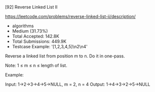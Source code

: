 [92] Reverse Linked List II  

https://leetcode.com/problems/reverse-linked-list-ii/description/

* algorithms
* Medium (31.73%)
* Total Accepted:    142.8K
* Total Submissions: 449.9K
* Testcase Example:  '[1,2,3,4,5]\n2\n4'

Reverse a linked list from position m to n. Do it in one-pass.

Note: 1 ≤ m ≤ n ≤ length of list.

Example:


Input: 1->2->3->4->5->NULL, m = 2, n = 4
Output: 1->4->3->2->5->NULL


